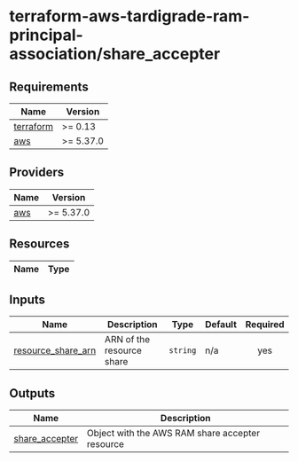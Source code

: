 # terraform-aws-tardigrade-ram-principal-association/share_accepter

<!-- BEGIN TFDOCS -->
## Requirements

| Name | Version |
|------|---------|
| <a name="requirement_terraform"></a> [terraform](#requirement\_terraform) | >= 0.13 |
| <a name="requirement_aws"></a> [aws](#requirement\_aws) | >= 5.37.0 |

## Providers

| Name | Version |
|------|---------|
| <a name="provider_aws"></a> [aws](#provider\_aws) | >= 5.37.0 |

## Resources

| Name | Type |
|------|------|

## Inputs

| Name | Description | Type | Default | Required |
|------|-------------|------|---------|:--------:|
| <a name="input_resource_share_arn"></a> [resource\_share\_arn](#input\_resource\_share\_arn) | ARN of the resource share | `string` | n/a | yes |

## Outputs

| Name | Description |
|------|-------------|
| <a name="output_share_accepter"></a> [share\_accepter](#output\_share\_accepter) | Object with the AWS RAM share accepter resource |

<!-- END TFDOCS -->
